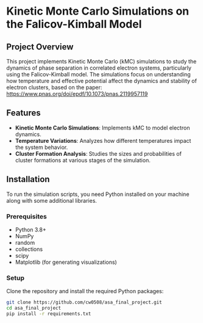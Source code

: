 # Kinetic Monte Carlo Simulations on the Falicov-Kimball Model

## Project Overview
This project implements Kinetic Monte Carlo (kMC) simulations to study the dynamics of phase separation in correlated electron systems, particularly using the Falicov-Kimball model. The simulations focus on understanding how temperature and effective potential affect the dynamics and stability of electron clusters, based on the paper: https://www.pnas.org/doi/epdf/10.1073/pnas.2119957119

## Features
- **Kinetic Monte Carlo Simulations**: Implements kMC to model electron dynamics.
- **Temperature Variations**: Analyzes how different temperatures impact the system behavior.
- **Cluster Formation Analysis**: Studies the sizes and probabilities of cluster formations at various stages of the simulation.

## Installation
To run the simulation scripts, you need Python installed on your machine along with some additional libraries.

### Prerequisites
- Python 3.8+
- NumPy
- random
- collections
- scipy
- Matplotlib (for generating visualizations)

### Setup
Clone the repository and install the required Python packages:
```bash
git clone https://github.com/cw0508/asa_final_project.git
cd asa_final_project
pip install -r requirements.txt
